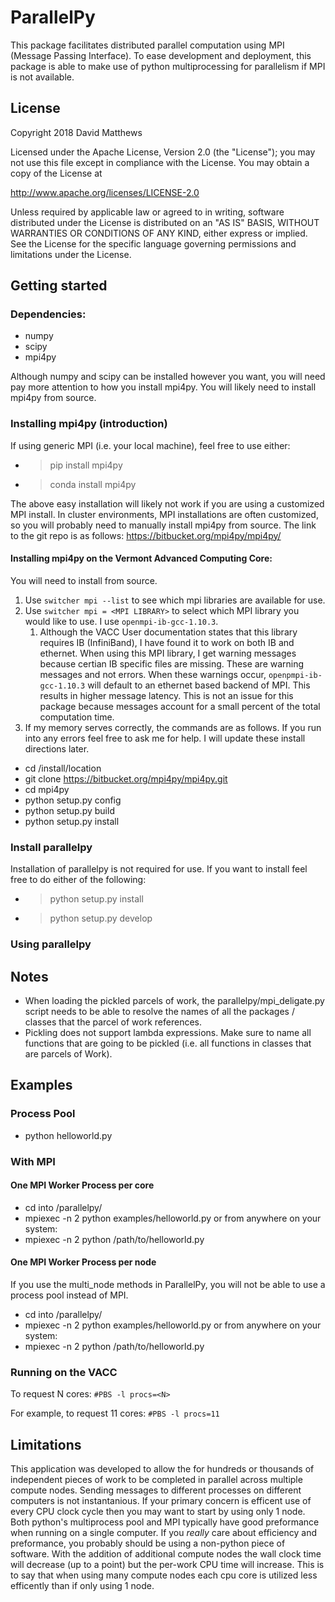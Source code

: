 # ParallelPy

This package facilitates distributed parallel computation using MPI (Message Passing Interface).
To ease development and deployment, this package is able to make use of python multiprocessing for parallelism if MPI is not available.

## License
Copyright 2018 David Matthews

Licensed under the Apache License, Version 2.0 (the "License");
you may not use this file except in compliance with the License.
You may obtain a copy of the License at

http://www.apache.org/licenses/LICENSE-2.0


Unless required by applicable law or agreed to in writing, software distributed under the License is distributed on an "AS IS" BASIS, WITHOUT WARRANTIES OR CONDITIONS OF ANY KIND, either express or implied.
See the License for the specific language governing permissions and limitations under the License.


## Getting started
### Dependencies:
* numpy
* scipy
* mpi4py

Although numpy and scipy can be installed however you want, you will need pay more attention to how you install mpi4py.
You will likely need to install mpi4py from source.

### Installing mpi4py (introduction)

If using generic MPI (i.e. your local machine), feel free to use either:
* >pip install mpi4py
* >conda install mpi4py

The above easy installation will likely not work if you are using a customized MPI install. In cluster environments, MPI installations are often customized, so you will probably need to manually install mpi4py from source. The link to the git repo is as follows: https://bitbucket.org/mpi4py/mpi4py/

#### Installing mpi4py on the Vermont Advanced Computing Core:
You will need to install from source.
1. Use ```switcher mpi --list``` to see which mpi libraries are available for use.
2. Use ```switcher mpi = <MPI LIBRARY>``` to select which MPI library you would like to use. I use ```openmpi-ib-gcc-1.10.3```.
   1. Although the VACC User documentation states that this library requires IB (InfiniBand), I have found it to work on both IB and ethernet. When using this MPI library, I get warning messages because certian IB specific files are missing. These are warning messages and not errors. When these warnings occur, ```openpmpi-ib-gcc-1.10.3``` will default to an ethernet based backend of MPI. This results in higher message latency. This is not an issue for this package because messages account for a small percent of the total computation time.
1. If my memory serves correctly, the commands are as follows. If you run into any errors feel free to ask me for help. I will update these install directions later.
  * cd /install/location
  * git clone https://bitbucket.org/mpi4py/mpi4py.git
  * cd mpi4py
  * python setup.py config
  * python setup.py build
  * python setup.py install

### Install parallelpy
Installation of parallelpy is not required for use. If you want to install feel free to do either of the following:
* > python setup.py install
* > python setup.py develop


### Using parallelpy


## Notes
* When loading the pickled parcels of work, the parallelpy/mpi_deligate.py script needs to be able to resolve the names of all the packages / classes that the parcel of work references.
* Pickling does not support lambda expressions. Make sure to name all functions that are going to be pickled (i.e. all functions in classes that are parcels of Work).

## Examples
### Process Pool
* python helloworld.py

### With MPI
#### One MPI Worker Process per core
* cd into /parallelpy/
* mpiexec -n 2 python examples/helloworld.py
or from anywhere on your system:
* mpiexec -n 2 python /path/to/helloworld.py 

#### One MPI Worker Process per node
If you use the multi_node methods in ParallelPy, you will not be able to use a process pool instead of MPI.
* cd into /parallelpy/
* mpiexec -n 2 python examples/helloworld.py 
or from anywhere on your system:
* mpiexec -n 2 python /path/to/helloworld.py

### Running on the VACC

To request N cores: ```#PBS -l procs=<N>```

For example, to request 11 cores: ```#PBS -l procs=11```


## Limitations
This application was developed to allow the for hundreds or thousands of independent pieces of work to be completed in parallel across multiple compute nodes.
Sending messages to different processes on different computers is not instantanious.
If your primary concern is efficent use of every CPU clock cycle then you may want to start by using only 1 node.
Both python's multiprocess pool and MPI typically have good preformance when running on a single computer.
If you *really* care about efficiency and preformance, you probably should be using a non-python piece of software.
With the addition of additional compute nodes the wall clock time will decrease (up to a point) but the per-work CPU time will increase.
This is to say that when using many compute nodes each cpu core is utilized less efficently than if only using 1 node.
